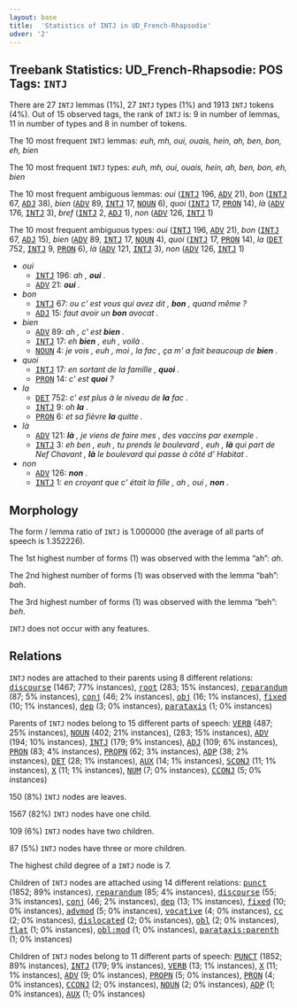 ```yaml
---
layout: base
title:  'Statistics of INTJ in UD_French-Rhapsodie'
udver: '2'
---
```


## Treebank Statistics: UD_French-Rhapsodie: POS Tags: `INTJ`

There are 27 `INTJ` lemmas (1%), 27 `INTJ` types (1%) and 1913 `INTJ` tokens (4%).
Out of 15 observed tags, the rank of `INTJ` is: 9 in number of lemmas, 11 in number of types and 8 in number of tokens.

The 10 most frequent `INTJ` lemmas: <em>euh, mh, oui, ouais, hein, ah, ben, bon, eh, bien</em>

The 10 most frequent `INTJ` types:  <em>euh, mh, oui, ouais, hein, ah, ben, bon, eh, bien</em>

The 10 most frequent ambiguous lemmas: <em>oui</em> (<tt><a href="fr_rhapsodie-pos-INTJ.html">INTJ</a></tt> 196, <tt><a href="fr_rhapsodie-pos-ADV.html">ADV</a></tt> 21), <em>bon</em> (<tt><a href="fr_rhapsodie-pos-INTJ.html">INTJ</a></tt> 67, <tt><a href="fr_rhapsodie-pos-ADJ.html">ADJ</a></tt> 38), <em>bien</em> (<tt><a href="fr_rhapsodie-pos-ADV.html">ADV</a></tt> 89, <tt><a href="fr_rhapsodie-pos-INTJ.html">INTJ</a></tt> 17, <tt><a href="fr_rhapsodie-pos-NOUN.html">NOUN</a></tt> 6), <em>quoi</em> (<tt><a href="fr_rhapsodie-pos-INTJ.html">INTJ</a></tt> 17, <tt><a href="fr_rhapsodie-pos-PRON.html">PRON</a></tt> 14), <em>là</em> (<tt><a href="fr_rhapsodie-pos-ADV.html">ADV</a></tt> 176, <tt><a href="fr_rhapsodie-pos-INTJ.html">INTJ</a></tt> 3), <em>bref</em> (<tt><a href="fr_rhapsodie-pos-INTJ.html">INTJ</a></tt> 2, <tt><a href="fr_rhapsodie-pos-ADJ.html">ADJ</a></tt> 1), <em>non</em> (<tt><a href="fr_rhapsodie-pos-ADV.html">ADV</a></tt> 126, <tt><a href="fr_rhapsodie-pos-INTJ.html">INTJ</a></tt> 1)

The 10 most frequent ambiguous types:  <em>oui</em> (<tt><a href="fr_rhapsodie-pos-INTJ.html">INTJ</a></tt> 196, <tt><a href="fr_rhapsodie-pos-ADV.html">ADV</a></tt> 21), <em>bon</em> (<tt><a href="fr_rhapsodie-pos-INTJ.html">INTJ</a></tt> 67, <tt><a href="fr_rhapsodie-pos-ADJ.html">ADJ</a></tt> 15), <em>bien</em> (<tt><a href="fr_rhapsodie-pos-ADV.html">ADV</a></tt> 89, <tt><a href="fr_rhapsodie-pos-INTJ.html">INTJ</a></tt> 17, <tt><a href="fr_rhapsodie-pos-NOUN.html">NOUN</a></tt> 4), <em>quoi</em> (<tt><a href="fr_rhapsodie-pos-INTJ.html">INTJ</a></tt> 17, <tt><a href="fr_rhapsodie-pos-PRON.html">PRON</a></tt> 14), <em>la</em> (<tt><a href="fr_rhapsodie-pos-DET.html">DET</a></tt> 752, <tt><a href="fr_rhapsodie-pos-INTJ.html">INTJ</a></tt> 9, <tt><a href="fr_rhapsodie-pos-PRON.html">PRON</a></tt> 6), <em>là</em> (<tt><a href="fr_rhapsodie-pos-ADV.html">ADV</a></tt> 121, <tt><a href="fr_rhapsodie-pos-INTJ.html">INTJ</a></tt> 3), <em>non</em> (<tt><a href="fr_rhapsodie-pos-ADV.html">ADV</a></tt> 126, <tt><a href="fr_rhapsodie-pos-INTJ.html">INTJ</a></tt> 1)


* <em>oui</em>
  * <tt><a href="fr_rhapsodie-pos-INTJ.html">INTJ</a></tt> 196: <em>ah , <b>oui</b> .</em>
  * <tt><a href="fr_rhapsodie-pos-ADV.html">ADV</a></tt> 21: <em><b>oui</b> .</em>
* <em>bon</em>
  * <tt><a href="fr_rhapsodie-pos-INTJ.html">INTJ</a></tt> 67: <em>ou c' est vous qui avez dit , <b>bon</b> , quand même ?</em>
  * <tt><a href="fr_rhapsodie-pos-ADJ.html">ADJ</a></tt> 15: <em>faut avoir un <b>bon</b> avocat .</em>
* <em>bien</em>
  * <tt><a href="fr_rhapsodie-pos-ADV.html">ADV</a></tt> 89: <em>ah , c' est <b>bien</b> .</em>
  * <tt><a href="fr_rhapsodie-pos-INTJ.html">INTJ</a></tt> 17: <em>eh <b>bien</b> , euh , voilà .</em>
  * <tt><a href="fr_rhapsodie-pos-NOUN.html">NOUN</a></tt> 4: <em>je vois , euh , moi , la fac , ça m' a fait beaucoup de <b>bien</b> .</em>
* <em>quoi</em>
  * <tt><a href="fr_rhapsodie-pos-INTJ.html">INTJ</a></tt> 17: <em>en sortant de la famille , <b>quoi</b> .</em>
  * <tt><a href="fr_rhapsodie-pos-PRON.html">PRON</a></tt> 14: <em>c' est <b>quoi</b> ?</em>
* <em>la</em>
  * <tt><a href="fr_rhapsodie-pos-DET.html">DET</a></tt> 752: <em>c' est plus à le niveau de <b>la</b> fac .</em>
  * <tt><a href="fr_rhapsodie-pos-INTJ.html">INTJ</a></tt> 9: <em>oh <b>la</b> .</em>
  * <tt><a href="fr_rhapsodie-pos-PRON.html">PRON</a></tt> 6: <em>et sa fièvre <b>la</b> quitte .</em>
* <em>là</em>
  * <tt><a href="fr_rhapsodie-pos-ADV.html">ADV</a></tt> 121: <em><b>là</b> , je viens de faire mes , des vaccins par exemple .</em>
  * <tt><a href="fr_rhapsodie-pos-INTJ.html">INTJ</a></tt> 3: <em>eh ben , euh , tu prends le boulevard , euh , <b>là</b> qui part de Nef Chavant , <b>là</b> le boulevard qui passe à côté d' Habitat .</em>
* <em>non</em>
  * <tt><a href="fr_rhapsodie-pos-ADV.html">ADV</a></tt> 126: <em><b>non</b> .</em>
  * <tt><a href="fr_rhapsodie-pos-INTJ.html">INTJ</a></tt> 1: <em>en croyant que c' était la fille , ah , oui , <b>non</b> .</em>

## Morphology

The form / lemma ratio of `INTJ` is 1.000000 (the average of all parts of speech is 1.352226).

The 1st highest number of forms (1) was observed with the lemma “ah”: <em>ah</em>.

The 2nd highest number of forms (1) was observed with the lemma “bah”: <em>bah</em>.

The 3rd highest number of forms (1) was observed with the lemma “beh”: <em>beh</em>.

`INTJ` does not occur with any features.


## Relations

`INTJ` nodes are attached to their parents using 8 different relations: <tt><a href="fr_rhapsodie-dep-discourse.html">discourse</a></tt> (1467; 77% instances), <tt><a href="fr_rhapsodie-dep-root.html">root</a></tt> (283; 15% instances), <tt><a href="fr_rhapsodie-dep-reparandum.html">reparandum</a></tt> (87; 5% instances), <tt><a href="fr_rhapsodie-dep-conj.html">conj</a></tt> (46; 2% instances), <tt><a href="fr_rhapsodie-dep-obj.html">obj</a></tt> (16; 1% instances), <tt><a href="fr_rhapsodie-dep-fixed.html">fixed</a></tt> (10; 1% instances), <tt><a href="fr_rhapsodie-dep-dep.html">dep</a></tt> (3; 0% instances), <tt><a href="fr_rhapsodie-dep-parataxis.html">parataxis</a></tt> (1; 0% instances)

Parents of `INTJ` nodes belong to 15 different parts of speech: <tt><a href="fr_rhapsodie-pos-VERB.html">VERB</a></tt> (487; 25% instances), <tt><a href="fr_rhapsodie-pos-NOUN.html">NOUN</a></tt> (402; 21% instances),  (283; 15% instances), <tt><a href="fr_rhapsodie-pos-ADV.html">ADV</a></tt> (194; 10% instances), <tt><a href="fr_rhapsodie-pos-INTJ.html">INTJ</a></tt> (179; 9% instances), <tt><a href="fr_rhapsodie-pos-ADJ.html">ADJ</a></tt> (109; 6% instances), <tt><a href="fr_rhapsodie-pos-PRON.html">PRON</a></tt> (83; 4% instances), <tt><a href="fr_rhapsodie-pos-PROPN.html">PROPN</a></tt> (62; 3% instances), <tt><a href="fr_rhapsodie-pos-ADP.html">ADP</a></tt> (38; 2% instances), <tt><a href="fr_rhapsodie-pos-DET.html">DET</a></tt> (28; 1% instances), <tt><a href="fr_rhapsodie-pos-AUX.html">AUX</a></tt> (14; 1% instances), <tt><a href="fr_rhapsodie-pos-SCONJ.html">SCONJ</a></tt> (11; 1% instances), <tt><a href="fr_rhapsodie-pos-X.html">X</a></tt> (11; 1% instances), <tt><a href="fr_rhapsodie-pos-NUM.html">NUM</a></tt> (7; 0% instances), <tt><a href="fr_rhapsodie-pos-CCONJ.html">CCONJ</a></tt> (5; 0% instances)

150 (8%) `INTJ` nodes are leaves.

1567 (82%) `INTJ` nodes have one child.

109 (6%) `INTJ` nodes have two children.

87 (5%) `INTJ` nodes have three or more children.

The highest child degree of a `INTJ` node is 7.

Children of `INTJ` nodes are attached using 14 different relations: <tt><a href="fr_rhapsodie-dep-punct.html">punct</a></tt> (1852; 89% instances), <tt><a href="fr_rhapsodie-dep-reparandum.html">reparandum</a></tt> (85; 4% instances), <tt><a href="fr_rhapsodie-dep-discourse.html">discourse</a></tt> (55; 3% instances), <tt><a href="fr_rhapsodie-dep-conj.html">conj</a></tt> (46; 2% instances), <tt><a href="fr_rhapsodie-dep-dep.html">dep</a></tt> (13; 1% instances), <tt><a href="fr_rhapsodie-dep-fixed.html">fixed</a></tt> (10; 0% instances), <tt><a href="fr_rhapsodie-dep-advmod.html">advmod</a></tt> (5; 0% instances), <tt><a href="fr_rhapsodie-dep-vocative.html">vocative</a></tt> (4; 0% instances), <tt><a href="fr_rhapsodie-dep-cc.html">cc</a></tt> (2; 0% instances), <tt><a href="fr_rhapsodie-dep-dislocated.html">dislocated</a></tt> (2; 0% instances), <tt><a href="fr_rhapsodie-dep-obl.html">obl</a></tt> (2; 0% instances), <tt><a href="fr_rhapsodie-dep-flat.html">flat</a></tt> (1; 0% instances), <tt><a href="fr_rhapsodie-dep-obl-mod.html">obl:mod</a></tt> (1; 0% instances), <tt><a href="fr_rhapsodie-dep-parataxis-parenth.html">parataxis:parenth</a></tt> (1; 0% instances)

Children of `INTJ` nodes belong to 11 different parts of speech: <tt><a href="fr_rhapsodie-pos-PUNCT.html">PUNCT</a></tt> (1852; 89% instances), <tt><a href="fr_rhapsodie-pos-INTJ.html">INTJ</a></tt> (179; 9% instances), <tt><a href="fr_rhapsodie-pos-VERB.html">VERB</a></tt> (13; 1% instances), <tt><a href="fr_rhapsodie-pos-X.html">X</a></tt> (11; 1% instances), <tt><a href="fr_rhapsodie-pos-ADV.html">ADV</a></tt> (9; 0% instances), <tt><a href="fr_rhapsodie-pos-PROPN.html">PROPN</a></tt> (5; 0% instances), <tt><a href="fr_rhapsodie-pos-PRON.html">PRON</a></tt> (4; 0% instances), <tt><a href="fr_rhapsodie-pos-CCONJ.html">CCONJ</a></tt> (2; 0% instances), <tt><a href="fr_rhapsodie-pos-NOUN.html">NOUN</a></tt> (2; 0% instances), <tt><a href="fr_rhapsodie-pos-ADP.html">ADP</a></tt> (1; 0% instances), <tt><a href="fr_rhapsodie-pos-AUX.html">AUX</a></tt> (1; 0% instances)

